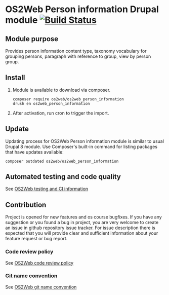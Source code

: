 # OS2Web Person information Drupal module  [![Build Status](https://travis-ci.com/OS2web/os2web_person_information.svg?branch=master)](https://travis-ci.com/OS2web/os2web_person_information)

## Module purpose

Provides person information content type, taxonomy vocabulary for grouping
 persons, paragraph with reference to group, view by person group.

## Install

1. Module is available to download via composer.
    ```
    composer require os2web/os2web_person_information
    drush en os2web_person_information
    ```

1. After activation, run cron to trigger the import.

## Update
Updating process for OS2Web Person information module is similar to usual Drupal 8 module.
Use Composer's built-in command for listing packages that have updates available:

```
composer outdated os2web/os2web_person_information
```

## Automated testing and code quality
See [OS2Web testing and CI information](https://github.com/OS2Web/docs#testing-and-ci)

## Contribution

Project is opened for new features and os course bugfixes.
If you have any suggestion or you found a bug in project, you are very welcome
to create an issue in github repository issue tracker.
For issue description there is expected that you will provide clear and
sufficient information about your feature request or bug report.

### Code review policy
See [OS2Web code review policy](https://github.com/OS2Web/docs#code-review)

### Git name convention
See [OS2Web git name convention](https://github.com/OS2Web/docs#git-guideline)
